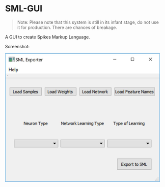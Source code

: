 # SML-GUI

> Note: Please note that this system is still in its infant stage, do not use it for production. There are chances of breakage.

A GUI to create Spikes Markup Language.

Screenshot:

![SML-GUI](https://github.com/akshaybabloo/SML-GUI/raw/master/images/gui.JPG)
